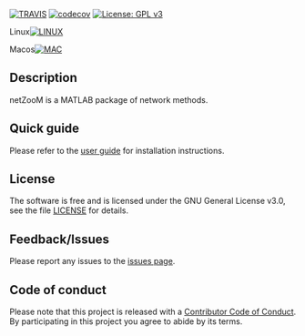 [![TRAVIS](https://travis-ci.org/netZoo/netZooM.svg?branch=master)](https://travis-ci.org/netZoo/netZooM/)
[![codecov](https://codecov.io/gh/netZoo/netZooM/branch/devel/graph/badge.svg)](https://codecov.io/gh/netZoo/netZooM)
[![License: GPL v3](https://img.shields.io/badge/License-GPLv3-blue.svg)](https://www.gnu.org/licenses/gpl-3.0)

Linux[![LINUX](https://travis-ci-job-status.herokuapp.com/badge/netZoo/netZooM/master/linux)](https://travis-ci.org/netZoo/netZooM)

Macos[![MAC](https://travis-ci-job-status.herokuapp.com/badge/netZoo/netZooM/master/macos)](https://travis-ci.org/netzoo/netZooM)

## Description
netZooM is a MATLAB package of network methods.

## Quick guide
Please refer to the [user guide](UserGuide.md) for installation instructions.

## License
The software is free and is licensed under the GNU General License v3.0, see the file [LICENSE](LICENSE) for details.

## Feedback/Issues
Please report any issues to the [issues page](https://github.com/netZoo/netZooM/issues).

## Code of conduct
Please note that this project is released with a [Contributor Code of Conduct](CONDUCT.md). By participating in this project you agree to abide by its terms.
